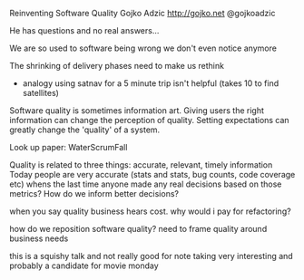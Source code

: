 Reinventing Software Quality
Gojko Adzic
http://gojko.net
@gojkoadzic


He has questions and no real answers...

We are so used to software being wrong we don't even notice anymore

The shrinking of delivery phases need to make us rethink
- analogy using satnav for a 5 minute trip isn't helpful (takes 10 to find satellites)

Software quality is sometimes information art.
Giving users the right information can change the perception of quality. Setting expectations can greatly change the 'quality' of a system.

Look up paper: WaterScrumFall

Quality is related to three things:
accurate, relevant, timely information
Today people are very accurate (stats and stats, bug counts, code coverage etc)
whens the last time anyone made any real decisions based on those metrics?
How do we inform better decisions?

when you say quality business hears cost.
why would i pay for refactoring?

how do we reposition software quality?
need to frame quality around business needs


this is a squishy talk and not really good for note taking
very interesting and probably a candidate for movie monday
